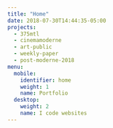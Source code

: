 ```yaml
---
title: "Home"
date: 2018-07-30T14:44:35-05:00
projects:
  - 375mtl
  - cinemamoderne
  - art-public
  - weekly-paper
  - post-moderne-2018
menu:
  mobile:
    identifier: home
    weight: 1
    name: Portfolio
  desktop:
    weight: 2
    name: I code websites
---
```

